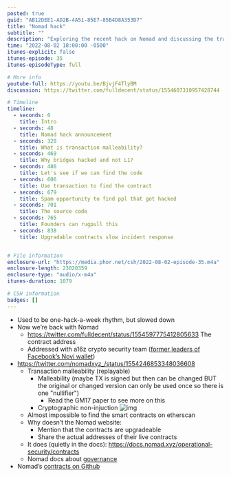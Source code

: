 ```yaml
---
posted: true
guid: "AB12DEE1-AD2B-4A51-85E7-85B4D8A353D7"
title: "Nomad hack"
subtitle: ""
description: "Exploring the recent hack on Nomad and discussing the transaction malleability issue in the world of cryptocurrency. Tune in to find out what happened to Nomad and what this means for the future of blockchain security. "
time: "2022-08-02 18:00:00 -0500"
itunes-explicit: false
itunes-episode: 35
itunes-episodeType: full

# More info
youtube-full: https://youtu.be/BjvjF4TlyBM
discussion: https://twitter.com/fulldecent/status/1554607310957428744

# Timeline
timeline:
  - seconds: 0
    title: Intro
  - seconds: 48
    title: Nomad hack announcement
  - seconds: 328
    title: What is transaction malleability?
  - seconds: 469
    title: Why bridges hacked and not L1?
  - seconds: 486
    title: Let's see if we can find the code
  - seconds: 606
    title: Use transaction to find the contract
  - seconds: 679
    title: Spam opportunity to find ppl that got hacked
  - seconds: 701
    title: The source code
  - seconds: 765
    title: Founders can rugpull this
  - seconds: 838
    title: Upgradable contracts slow incident response


# File information
enclosure-url: "https://media.phor.net/csh/2022-08-02-episode-35.m4a"
enclosure-length: 23020359
enclosure-type: "audio/x-m4a"
itunes-duration: 1079

# CSH information
badges: []
---
```

<!--end of quick notes-->

- Used to be one-hack-a-week rhythm, but slowed down
- Now we’re back with Nomad
  - https://twitter.com/fulldecent/status/1554597775412805633 The contract address
  - Addressed with a16z crypto security team ([former leaders of Facebook’s Novi wallet](https://a16z.com/2021/10/11/nassim-and-riyaz/))
- https://twitter.com/nomadxyz_/status/1554246853348036608
  - Transaction malleability (replayable)
    - Malleability (maybe TX is signed but then can be changed BUT the original or changed version can only be used once so there is one "nullifier")
      - Read the GM17 paper to see more on this
    - Cryptographic non-injuction
      ![img](https://lh7-us.googleusercontent.com/BEOSuilCtdmDIJsenM15kd-Px9PEa51_srg8Nz5qG5xPJnbF3FjZKBYigqFgXZupDOocee4B46Q2kkiShlEke57IK149p_sxBy5RdZW-G5vAFiUDETWXnGJJvCvtDPUHYiiG5BV1cgJwyg365jfcyYs)
  - Almost impossible to find the smart contracts on etherscan
  - Why doesn’t the Nomad website:
    - Mention that the contracts are upgradeable
    - Share the actual addresses of their live contracts
  - It does (quietly in the docs): https://docs.nomad.xyz/operational-security/contracts
  - Nomad docs about [governance](https://github.com/nomad-xyz/docs/blob/main/docs/index.md)
- Nomad’s [contracts on Github](https://github.com/nomad-xyz/monorepo/tree/main/packages/contracts-bridge/contracts)